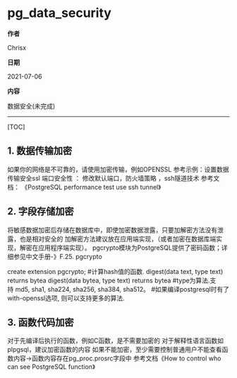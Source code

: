 # pg_data_security

**作者**

Chrisx

**日期**

2021-07-06

**内容**

数据安全(未完成)

---

[TOC]

## 1. 数据传输加密

如果你的网络是不可靠的，请使用加密传输，例如OPENSSL
参考示例：设置数据传输安全ssl
端口安全性 ：
修改默认端口，防火墙策略 ，ssh隧道技术
参考文档：
《PostgreSQL performance test use ssh tunnel》

## 2. 字段存储加密

将敏感数据加密后存储在数据库中，即使加密数据泄露，只要加解密方法没有泄露，也是相对安全的
加解密方法建议放在应用端实现，（或者加密在数据库端实现，解密在应用程序端实现）。
pgcrypto模块为PostgreSQL提供了密码函数；详细参见中文手册-》F.25. pgcrypto

create extension pgcrypto;
#计算hash值的函数.
digest(data text, type text) returns bytea
digest(data bytea, type text) returns bytea
#type为算法.支持 md5, sha1, sha224, sha256, sha384, sha512。
#如果编译postgresql时有了with-openssl选项, 则可以支持更多的算法.

## 3. 函数代码加密
对于先编译后执行的函数，例如C函数，是不需要加密的
对于解释性语言函数如plpgsql，建议加密函数的内容
如果不能加密，至少需要控制普通用户不能查看函数内容->函数内容存在pg_proc.prosrc字段中
参考文档《How to control who can see PostgreSQL function》
